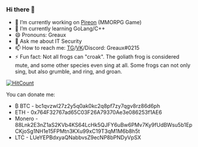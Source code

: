 ### Hi there 👋

- 🔭 I’m currently working on [Pireon](https://pireon.pro) (MMORPG Game)
- 🌱 I’m currently learning GoLang/C++
- 😄 Pronouns: Greaux
- 💬 Ask me about IT Security
- 📫 How to reach me: [TG](https://t.me/greaux)/[VK](https://vk.com/greaux)/Discord: Greaux#0215
- ⚡ Fun fact: Not all frogs can "croak". The goliath frog is considered mute, and some other species even sing at all. Some frogs can not only sing, but also grumble, and ring, and groan.
<!--
**Greaux/greaux** is a ✨ _special_ ✨ repository because its `README.md` (this file) appears on your GitHub profile.

[![Telegram]()](https://t.me/greaux)

Here are some ideas to get you started:

- 🔭 I’m currently working on ...
- 🌱 I’m currently learning ...
- 👯 I’m looking to collaborate on ...
- 🤔 I’m looking for help with ...
- 💬 Ask me about ...
- 📫 How to reach me: ...
- 😄 Pronouns: ...
- ⚡ Fun fact: ...
-->
[![HitCount](http://hits.dwyl.com/greaux/greaux/greaux.svg)](http://hits.dwyl.com/greaux/greaux/greaux)

You can donate me: 
- ₿ BTC - bc1qvzwl27z2y5q0ak0kc2q8pf7zy7qgv8rz86d6ph
- ETH - 0x764F32767ad65C03F26A79370Ae3e086253f1AE6
- Monero - 88Lnk2E3nZ1aS2KVb4KS64LcHk5QJFY6uBw6PMv7Ky9fUdBWsu5b1EpCKjoSg1NH1e15FPMtn3KXu99xC19T3qM1M6b8h5t
- LTC - LUeYEPBdxyaQNabbvsZ9ecNP8bPNDyVpSX
